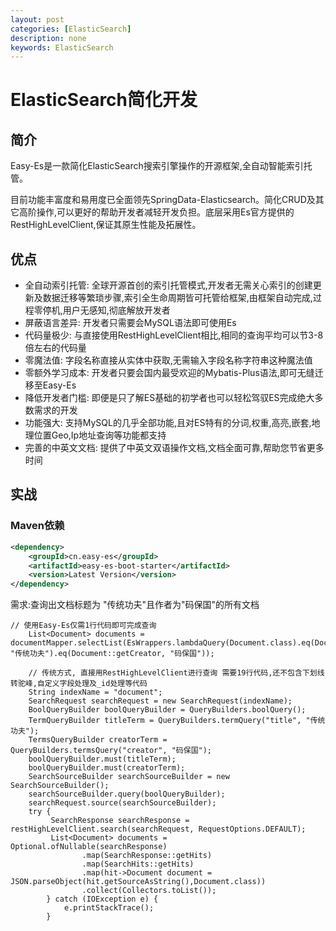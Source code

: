 ```yaml
---
layout: post
categories: [ElasticSearch]
description: none
keywords: ElasticSearch
---
```

# ElasticSearch简化开发


## 简介
Easy-Es是一款简化ElasticSearch搜索引擎操作的开源框架,全自动智能索引托管。

目前功能丰富度和易用度已全面领先SpringData-Elasticsearch。简化CRUD及其它高阶操作,可以更好的帮助开发者减轻开发负担。底层采用Es官方提供的RestHighLevelClient,保证其原生性能及拓展性。

## 优点
- 全自动索引托管: 全球开源首创的索引托管模式,开发者无需关心索引的创建更新及数据迁移等繁琐步骤,索引全生命周期皆可托管给框架,由框架自动完成,过程零停机,用户无感知,彻底解放开发者
- 屏蔽语言差异: 开发者只需要会MySQL语法即可使用Es
- 代码量极少: 与直接使用RestHighLevelClient相比,相同的查询平均可以节3-8倍左右的代码量
- 零魔法值: 字段名称直接从实体中获取,无需输入字段名称字符串这种魔法值
- 零额外学习成本: 开发者只要会国内最受欢迎的Mybatis-Plus语法,即可无缝迁移至Easy-Es
- 降低开发者门槛: 即便是只了解ES基础的初学者也可以轻松驾驭ES完成绝大多数需求的开发
- 功能强大: 支持MySQL的几乎全部功能,且对ES特有的分词,权重,高亮,嵌套,地理位置Geo,Ip地址查询等功能都支持
- 完善的中英文文档: 提供了中英文双语操作文档,文档全面可靠,帮助您节省更多时间

## 实战

### Maven依赖
```xml
<dependency>
    <groupId>cn.easy-es</groupId>
    <artifactId>easy-es-boot-starter</artifactId>
    <version>Latest Version</version>
</dependency>
```

需求:查询出文档标题为 "传统功夫"且作者为"码保国"的所有文档
```
// 使用Easy-Es仅需1行代码即可完成查询
    List<Document> documents = documentMapper.selectList(EsWrappers.lambdaQuery(Document.class).eq(Document::getTitle, "传统功夫").eq(Document::getCreator, "码保国"));
```

```
    // 传统方式, 直接用RestHighLevelClient进行查询 需要19行代码,还不包含下划线转驼峰,自定义字段处理及_id处理等代码
    String indexName = "document";
    SearchRequest searchRequest = new SearchRequest(indexName);
    BoolQueryBuilder boolQueryBuilder = QueryBuilders.boolQuery();
    TermQueryBuilder titleTerm = QueryBuilders.termQuery("title", "传统功夫");
    TermsQueryBuilder creatorTerm = QueryBuilders.termsQuery("creator", "码保国");
    boolQueryBuilder.must(titleTerm);
    boolQueryBuilder.must(creatorTerm);
    SearchSourceBuilder searchSourceBuilder = new SearchSourceBuilder();
    searchSourceBuilder.query(boolQueryBuilder);
    searchRequest.source(searchSourceBuilder);
    try {
         SearchResponse searchResponse = restHighLevelClient.search(searchRequest, RequestOptions.DEFAULT);
         List<Document> documents = Optional.ofNullable(searchResponse)
                .map(SearchResponse::getHits)
                .map(SearchHits::getHits)
                .map(hit->Document document = JSON.parseObject(hit.getSourceAsString(),Document.class))
                .collect(Collectors.toList());
        } catch (IOException e) {
            e.printStackTrace();
        }
```
































